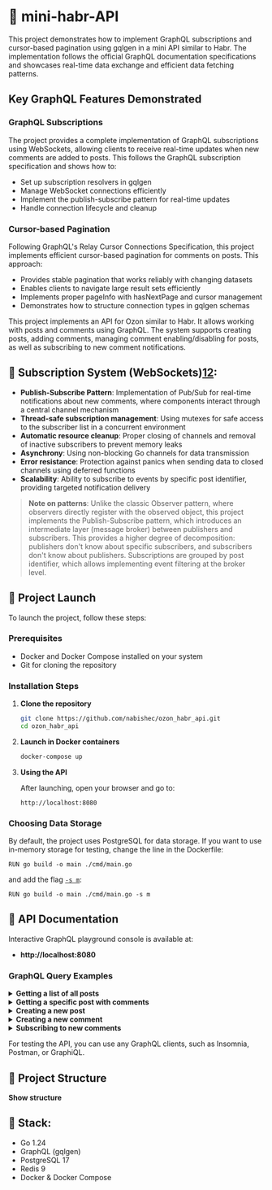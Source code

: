 # 📝 mini-habr-API

This project demonstrates how to implement GraphQL subscriptions and cursor-based pagination using gqlgen in a mini API similar to Habr. The implementation follows the official GraphQL documentation specifications and showcases real-time data exchange and efficient data fetching patterns.

## Key GraphQL Features Demonstrated

### GraphQL Subscriptions
The project provides a complete implementation of GraphQL subscriptions using WebSockets, allowing clients to receive real-time updates when new comments are added to posts. This follows the GraphQL subscription specification and shows how to:
- Set up subscription resolvers in gqlgen
- Manage WebSocket connections efficiently
- Implement the publish-subscribe pattern for real-time updates
- Handle connection lifecycle and cleanup

### Cursor-based Pagination
Following GraphQL's Relay Cursor Connections Specification, this project implements efficient cursor-based pagination for comments on posts. This approach:
- Provides stable pagination that works reliably with changing datasets
- Enables clients to navigate large result sets efficiently
- Implements proper pageInfo with hasNextPage and cursor management
- Demonstrates how to structure connection types in gqlgen schemas

This project implements an API for Ozon similar to Habr. It allows working with posts and comments using GraphQL. The system supports creating posts, adding comments, managing comment enabling/disabling for posts, as well as subscribing to new comment notifications.

## 📡 Subscription System  (WebSockets)[1](./graph/subscription.go)[2](./graph/schema.resolvers.go#L317):
- **Publish-Subscribe Pattern**: Implementation of Pub/Sub for real-time notifications about new comments, where components interact through a central channel mechanism
- **Thread-safe subscription management**: Using mutexes for safe access to the subscriber list in a concurrent environment
- **Automatic resource cleanup**: Proper closing of channels and removal of inactive subscribers to prevent memory leaks
- **Asynchrony**: Using non-blocking Go channels for data transmission
- **Error resistance**: Protection against panics when sending data to closed channels using deferred functions
- **Scalability**: Ability to subscribe to events by specific post identifier, providing targeted notification delivery

> **Note on patterns**: Unlike the classic Observer pattern, where observers directly register with the observed object, this project implements the Publish-Subscribe pattern, which introduces an intermediate layer (message broker) between publishers and subscribers. This provides a higher degree of decomposition: publishers don't know about specific subscribers, and subscribers don't know about publishers. Subscriptions are grouped by post identifier, which allows implementing event filtering at the broker level.


## 🚀 Project Launch

To launch the project, follow these steps:

### Prerequisites

- Docker and Docker Compose installed on your system
- Git for cloning the repository

### Installation Steps

1. **Clone the repository**
   ```bash
   git clone https://github.com/nabishec/ozon_habr_api.git
   cd ozon_habr_api
   ```

2. **Launch in Docker containers**
   ```bash
   docker-compose up
   ```

3. **Using the API**
   
   After launching, open your browser and go to:
   ```
   http://localhost:8080
   ```

### Choosing Data Storage

By default, the project uses PostgreSQL for data storage. If you want to use in-memory storage for testing, change the line in the Dockerfile:
```
RUN go build -o main ./cmd/main.go
```
and add the flag [`-s m`](Dockerfile#L7):
```
RUN go build -o main ./cmd/main.go -s m
```

## 📖 API Documentation

Interactive GraphQL playground console is available at:
* **http://localhost:8080**

### GraphQL Query Examples

<details>
    <summary><b>Getting a list of all posts</b></summary>
    
    query{
        posts{
            id
            title 
            text
            authorID
            commentsEnabled
            createDate
        }
    }

</details>

<details>
    <summary><b>Getting a specific post with comments</b></summary>
    
    query {
        post(postID: 1) {
            id
            title
            text
            comments(first: 5) {
                edges {
                    node {
                        id
                        text
                        authorID
                        createDate
                    }
                    cursor
                }
                pageInfo {
                    hasNextPage
                    endCursor
                }
            }
        }
    }

</details>

<details>
    <summary><b>Creating a new post</b></summary>
    
    mutation {
        addPost(postInput: {
            authorID: "a0eebc99-9c0b-4ef8-bb6d-6bb9bd380a11"
            title: "New post"
            text: "Post content"
            commentsEnabled: true
        }) {
            id
            title
            createDate
        }
    }

</details>

<details>
    <summary><b>Creating a new comment</b></summary>
    
    mutation {
        addComment(commentInput: {
            authorID: "123e4567-e89b-12d3-a456-426614174000",
            postID: 1,
            parentID: 1, # ID of existing comment
            text: "This is a reply to comment 1"
        }) {
            id
            text
            parentID
        }   
    }

</details>


<details>
    <summary><b>Subscribing to new comments</b></summary>
    
    subscription {
        commentAdded(postID: 1) {
            id
            text
            authorID
            createDate
        }
    }

</details>

For testing the API, you can use any GraphQL clients, such as Insomnia, Postman, or GraphiQL.

## 📁 Project Structure
<details>
    <summary style="display: inline-flex; align-items: center;">
        <b>Show structure </b>
    </summary>

`ozon_habr_api/`<br>
`├── cmd/`<br>
`│   ├── db_connection/`<br>
`│   │   ├──` [`cache.go`](./cmd/db_connection/cache.go)                (Redis connection and configuration for caching)<br>
`│   │   └──` [`database.go`](./cmd/db_connection/database.go)              (PostgreSQL connection and configuration)<br>
`│   ├── server/`<br>
`│   │   └──` [`server.go`](./cmd/server/server.go)               (GraphQL server setup and launch)<br>
`│   └──` [`main.go`](./cmd/main.go)                     (Main entry point, application setup and launch)<br>
`├── graph/`<br>
`│   ├── model/`<br>
`│   │   └──` [`models_gen.go`](./graph/model/models_gen.go)           (Automatically generated GraphQL models)<br>
`│   ├──` [`generated.go`](./graph/generated.go)                 (Generated GraphQL code (gqlgen))<br>
`│   ├──` [`resolver.go`](./graph/resolver.go)                 (Main GraphQL resolvers)<br>
`│   ├──` [`schema.graphqls`](./graph/schema.graphqls)             (GraphQL schema definition)<br>
`│   ├──` [`schema.resolvers.go`](./graph/schema.resolvers.go)         (GraphQL resolvers implementation)<br>
`│   └──` [`subscription.go`](./graph/subscription.go)         (Implementation of structures and methods for subscription management)<br>
`├── internal/`<br>
`│   ├── handlers/`<br>
`│   │   ├── comment_mutation/`                (Comment mutations logic handlers)<br>
`│   │   │   ├──` [`interface.go`](./internal/handlers/comment_mutation/interface.go)        (Interface for comment mutations)<br>
`│   │   │   └──` [`mutations.go`](./internal/handlers/comment_mutation/mutations.go)        (Comment mutations implementation)<br>
`│   │   ├── comment_query/`                (Comment queries logic handlers)<br>
`│   │   │   ├──` [`interface.go`](./internal/handlers/comment_query/interface.go)        (Interface for comment queries)<br>
`│   │   │   └──` [`query.go`](./internal/handlers/comment_query/query.go)        (Comment queries implementation)<br>
`│   │   ├── post_mutation/`          (Post mutations logic handlers)<br>
`│   │   │   ├──` [`interface.go`](./internal/handlers/post_mutation/interface.go)        (Interface for post mutations)<br>
`│   │   │   └──` [`mutations.go`](./internal/handlers/post_mutation/mutations.go)        (Post mutations implementation)<br>
`│   │   └── post_query/`          (Post queries logic handlers)<br>
`│   │       ├──` [`interface.go`](./internal/handlers/post_query/interface.go)        (Interface for post queries)<br>
`│   │       └──` [`query.go`](./internal/handlers/post_query/query.go)        (Post queries implementation)<br>
`│   ├── pkg/`<br>
`│   │   ├── cursor/`<br>
`│   │   |   └──` [`cursor.go`](./internal/pkg/cursor/cursor.go)        (Functions for working with cursors in pagination)<br>
`│   │   └── errs/`<br>
`│   │       └──` [`errors.go`](./internal/pkg/errs/errors.go)        (Stores business logic errors)<br>
`│   ├── model/`<br>
`│   │   └──` [`model.go`](./internal/model/model.go)                (Internal data models)<br>
`│   └── storage/`<br>
`│       ├── db/` (Implementation of database storage) <br>
`│       │   └──` [`resolvers.go`](./internal/storage/db/resolvers.go)        (Implementation of methods for working with PostgreSQL database)<br>
`│       ├── in-memory/` (Implementation of in-memory data storage) <br>
`│       │   └──` [`resolvers.go`](./internal/storage/in-memory/resolvers.go)        (Implementation of methods for working with in-memory data)<br>
`│       └──` [`interface.go`](./internal/storage/interface.go)            (Interface for data storage (PostgreSQL, in-memory))<br>
`├── migrations/`<br>
`│   └──` [`001_create_tables.up.sql`](./migrations/001_create_tables.up.sql)    (SQL script for database migration (creating tables))<br>
`├── tools/`<br>
`│    └──` [`tools.go`](./tools/tools.go)                   (Tools for gqlgen code generation)<br>
`├──` [`.env`](./.env)                            (Environment variables file (database settings, Redis, etc.))<br>
`├──` [`.gitignore`](./.gitignore)                      (List of ignored files and directories for Git)<br>
`├──` [`docker-compose.yml`](./docker-compose.yml)              (Docker Compose configuration for launching the application and dependencies)<br>
`├──` [`Dockerfile`](./Dockerfile)                      (Instructions for building Docker image)<br>
`├──` [`go.mod`](./go.mod)                          (Go dependencies file)<br>
`├──` [`go.sum`](./go.sum)                          (Go dependencies checksums file)<br>
`├──` [`gqlgen.yml`](./gqlgen.yml)                      (Configuration file for gqlgen)<br>
`├──` [`LICENSE`](./LICENSE)                         (Project license)<br>
`└──` [`README.md`](./README.md)                       (Project description file)<br>

</details>


## 🔧 Stack:
  * Go 1.24
  * GraphQL (gqlgen)
  * PostgreSQL 17
  * Redis 9
  * Docker & Docker Compose